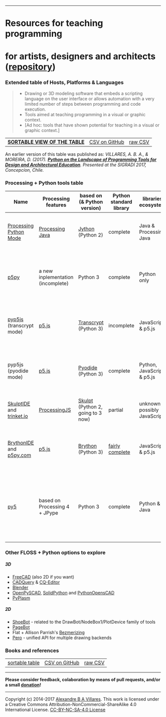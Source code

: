 ----

# Resources for teaching programming
# for artists, designers and architects ([repository](https://github.com/villares/Resources-for-teaching-programming/))

### Extended table of Hosts, Platforms & Languages
> - Drawing or 3D modeling software that embeds a scripting language on the user interface or allows automation with a very limited number of steps between programming and code execution.
> - Tools aimed at teaching programming in a visual or graphic context.
> - [Ad hoc: tools that have shown potential for teaching in a visual or graphic context.]

| | | | 
| --- | --- | --- |
| [**SORTABLE VIEW OF THE TABLE**](http://villares.github.io/csv-to-html-table/host-platforms-and-languages)| [CSV on GitHub](https://github.com/villares/Resources-for-teaching-programming/blob/master/I%20-%20Host%20platforms%20%26%20languages.csv) | [raw CSV](https://raw.githubusercontent.com/villares/Resources-for-teaching-programming/master/I%20-%20Host%20platforms%20%26%20languages.csv) |

An earlier version of this table was published as: *VILLARES, A. B. A., & MOREIRA, D. (2017). [**Python on the Landscape of Programming Tools for Design and Architectural Education**](https://villares.github.io/mestrado/VILLARES_MOREIRA_SIGRADI_2017). Presented at the SIGRADI 2017, Concepcíon, Chile.*

### Processing + Python tools table

| Name | Processing features | based on (& Python version) | Python standard library | libraries ecosystem | main features | main limitations |
| --- | --- | --- | --- | --- | --- | --- |
[Processing Python Mode](https://py.processing.org) | [Processing Java](https://processing.org) | [Jython](https://www.jython.org/) (Python 2) | complete | Java & Processing Java | available inside Processing IDE, very Processing compatible | no web deployment, no modern Python libs |
[p5py](https://github.com/p5py/p5) | a new inplementation (incomplete) |  Python 3 | complete | Python only | truly Python compatible | no web deployment, still incomplete, new names (for those used to Processing) |
[pyp5js](https://github.com/berinhard/pyp5js) (transcrypt mode) | [p5.js](https://p5js.org/) | [Transcrypt](https://transcrypt.org/documentation) (Python 3) | incomplete | JavaScript & p5.js |  web ready sketches, very p5js compatible and nice browser editor| JS libraries only, p5.js features only (compared to Processing Java/Python modes) |
pyp5js (pyodide mode)| [p5.js](https://p5js.org/) | [Pyodide](https://luxapodular.github.io/Py5.js/) (Python 3) | complete | Python, JavaScript & p5.js |  web ready sketches! very p5.js compatible & very Python compatible | [Experimental](https://berinhard.github.io/pyp5js/pyodide/), p5.js features only (compared to Processing Java/Python modes) |
[SkulptIDE](http://esperanc.github.io/skulptIde/pages.html) and [trinket.io](https://trinket.io/processing) | [ProcessingJS](http://processingjs.org/) | [Skulpt](http://skulpt.org/) (Python 2, going to 3 now) | partial | unknown, possibly JavaScript |  very nice web IDE, browser based sketches | ProcessingJS is defunct; not extensible
[BrythonIDE](https://esperanc.github.io/brythonide/) and [p5py.com](http://p5py.com/)  | [p5.js](https://p5js.org/) | [Brython](https://brython.info/) (Python 3) | [fairly complete](https://brython.info/static_doc/en/stdlib.html) | JavaScript & p5.js |  browser IDE, browser based sketches & very p5.js compatible | p5.js features only (compared to Processing Java/Python modes)  |
[py5](http://py5.ixora.io/) | based on Processing 4 + JPype |  Python 3 | complete | Python & Java | truly Python compatible, can be used on Jupyter notebooks, compatible with Processing Java | still experimental, new names (for those used to Processing) |


### Other FLOSS + Python options to explore

##### 3D 

- [FreeCAD](https://freecadweb.org) (also 2D if you want)
- [CADQuery](https://github.com/CadQuery/cadquery) & [CQ-Editor](https://github.com/CadQuery/CQ-editor)
- [Blender](https://blender.org)
- [OpenPySCAD](https://github.com/taxpon/openpyscad), [SolidPython](https://github.com/SolidCode/SolidPython) and [PythonOpensCAD](https://www.bvcw.org/)
- [PyPlasm](http://www.plasm.net/download/)

##### 2D

- [ShoeBot](https://shoebot.github.io/) - related to the DrawBot/NodeBox1/PlotDevice family of tools
- [PageBot](https://github.com/PageBot/PageBot) 
- Flat + Allison Parrish's [Bezmerizing](https://github.com/aparrish/bezmerizing/blob/master/demo.ipynb)
- [Pero](https://github.com/xxao/pero) - unified API for multiple drawing backends 


### Books and references
| | | | 
| --- | --- | --- |
| [sortable table](http://villares.github.io/csv-to-html-table/books-and-references) | [CSV on GitHub](https://github.com/villares/Resources-for-teaching-programming/blob/master/II%20-%20Books%20%26%20References.csv) | [raw CSV](https://raw.githubusercontent.com/villares/Resources-for-teaching-programming/master/II%20-%20Books%20%26%20References.csv) |

----

**Please consider feedback, colaboration by means of pull requests, and/or a small [donation](https://www.paypal.com/cgi-bin/webscr?cmd=_s-xclick&hosted_button_id=HCGAKACDMVNV2)!**

----

Copyright (c) 2014-2017 [Alexandre B A Villares](https://abav.lugaralgum.com). This work is licensed under a Creative Commons Attribution-NonCommercial-ShareAlike 4.0 International License. [CC-BY-NC-SA-4.0 License](https://creativecommons.org/licenses/by-nc-sa/4.0/)
